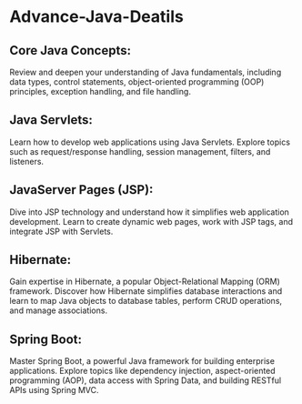 # Advance-Java-Deatils

## Core Java Concepts: 

Review and deepen your understanding of Java fundamentals, including data types, control statements, object-oriented programming (OOP) principles, exception handling, and file handling.

## Java Servlets:
Learn how to develop web applications using Java Servlets. Explore topics such as request/response handling, session management, filters, and listeners.

## JavaServer Pages (JSP):
Dive into JSP technology and understand how it simplifies web application development. Learn to create dynamic web pages, work with JSP tags, and integrate JSP with Servlets.

## Hibernate: 
Gain expertise in Hibernate, a popular Object-Relational Mapping (ORM) framework. Discover how Hibernate simplifies database interactions and learn to map Java objects to database tables, perform CRUD operations, and manage associations.

## Spring Boot: 
Master Spring Boot, a powerful Java framework for building enterprise applications. Explore topics like dependency injection, aspect-oriented programming (AOP), data access with Spring Data, and building RESTful APIs using Spring MVC.
